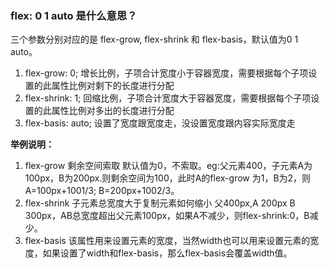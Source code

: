### flex: 0 1 auto 是什么意思？
三个参数分别对应的是 flex-grow, flex-shrink 和 flex-basis，默认值为0 1 auto。

1. flex-grow: 0;  增长比例，子项合计宽度小于容器宽度，需要根据每个子项设置的此属性比例对剩下的长度进行分配
2. flex-shrink: 1;  回缩比例，子项合计宽度大于容器宽度，需要根据每个子项设置的此属性比例对多出的长度进行分配
3. flex-basis: auto;  设置了宽度跟宽度走，没设置宽度跟内容实际宽度走

**举例说明：**

1. flex-grow 剩余空间索取
默认值为0，不索取。eg:父元素400，子元素A为100px，B为200px.则剩余空间为100，此时A的flex-grow 为1，B为2，则A=100px+1001/3; B=200px+1002/3。
2. flex-shrink 子元素总宽度大于复制元素如何缩小
父400px,A 200px B 300px，AB总宽度超出父元素100px，如果A不减少，则flex-shrink:0，B减少。
3. flex-basis
该属性用来设置元素的宽度，当然width也可以用来设置元素的宽度，如果设置了width和flex-basis，那么flex-basis会覆盖width值。